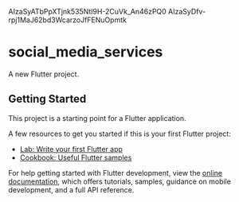 AIzaSyATbPpXTjnk535Ntl9H-2CuVk_An46zPQ0
AIzaSyDfv-rpj1MaJ62bd3WcarzoJfFENuOpmtk

# social_media_services

A new Flutter project.

## Getting Started

This project is a starting point for a Flutter application.

A few resources to get you started if this is your first Flutter project:

- [Lab: Write your first Flutter app](https://docs.flutter.dev/get-started/codelab)
- [Cookbook: Useful Flutter samples](https://docs.flutter.dev/cookbook)

For help getting started with Flutter development, view the
[online documentation](https://docs.flutter.dev/), which offers tutorials,
samples, guidance on mobile development, and a full API reference.
